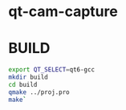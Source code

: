 # qt-cam-capture

# BUILD
```bash
export QT_SELECT=qt6-gcc
mkdir build
cd build
qmake ../proj.pro
make`
```
